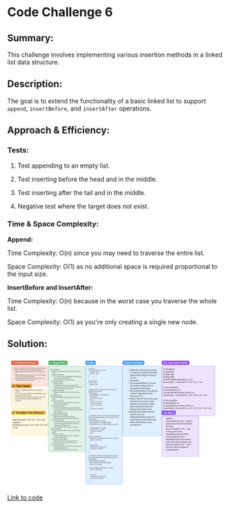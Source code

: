 # Code Challenge 6

## Summary:

This challenge involves implementing various insertion methods in a linked list data structure.

## Description:

The goal is to extend the functionality of a basic linked list to support `append`, `insertBefore`, and `insertAfter` operations.

## Approach & Efficiency:

### Tests:

1. Test appending to an empty list.

2. Test inserting before the head and in the middle.

3. Test inserting after the tail and in the middle.

4. Negative test where the target does not exist.

### Time & Space Complexity:

**Append:**

Time Complexity: O(n) since you may need to traverse the entire list.

Space Complexity: O(1) as no additional space is required proportional to the input size.

**InsertBefore and InsertAfter:**

Time Complexity: O(n) because in the worst case you traverse the whole list.

Space Complexity: O(1) as you're only creating a single new node.

## Solution:

![Whiteboard Solution](./linkedlistinsert.png)

[Link to code](./index.js)
